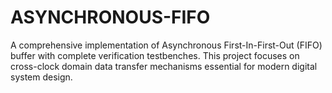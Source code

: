 # ASYNCHRONOUS-FIFO
A comprehensive implementation of Asynchronous First-In-First-Out (FIFO) buffer with complete verification testbenches. This project focuses on cross-clock domain data transfer mechanisms essential for modern digital system design.
